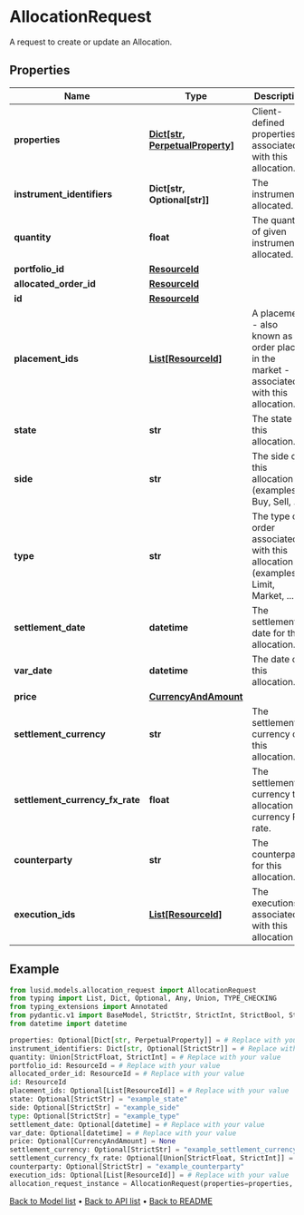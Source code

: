 # AllocationRequest

A request to create or update an Allocation.
## Properties
Name | Type | Description | Notes
------------ | ------------- | ------------- | -------------
**properties** | [**Dict[str, PerpetualProperty]**](PerpetualProperty.md) | Client-defined properties associated with this allocation. | [optional] 
**instrument_identifiers** | **Dict[str, Optional[str]]** | The instrument allocated. | 
**quantity** | **float** | The quantity of given instrument allocated. | 
**portfolio_id** | [**ResourceId**](ResourceId.md) |  | 
**allocated_order_id** | [**ResourceId**](ResourceId.md) |  | 
**id** | [**ResourceId**](ResourceId.md) |  | 
**placement_ids** | [**List[ResourceId]**](ResourceId.md) | A placement - also known as an order placed in the market - associated with this allocation. | [optional] 
**state** | **str** | The state of this allocation. | [optional] 
**side** | **str** | The side of this allocation (examples: Buy, Sell, ...). | [optional] 
**type** | **str** | The type of order associated with this allocation (examples: Limit, Market, ...). | [optional] 
**settlement_date** | **datetime** | The settlement date for this allocation. | [optional] 
**var_date** | **datetime** | The date of this allocation. | [optional] 
**price** | [**CurrencyAndAmount**](CurrencyAndAmount.md) |  | [optional] 
**settlement_currency** | **str** | The settlement currency of this allocation. | [optional] 
**settlement_currency_fx_rate** | **float** | The settlement currency to allocation currency FX rate. | [optional] 
**counterparty** | **str** | The counterparty for this allocation. | [optional] 
**execution_ids** | [**List[ResourceId]**](ResourceId.md) | The executions associated with this allocation | [optional] 
## Example

```python
from lusid.models.allocation_request import AllocationRequest
from typing import List, Dict, Optional, Any, Union, TYPE_CHECKING
from typing_extensions import Annotated
from pydantic.v1 import BaseModel, StrictStr, StrictInt, StrictBool, StrictFloat, StrictBytes, Field, validator, ValidationError, conlist, constr
from datetime import datetime

properties: Optional[Dict[str, PerpetualProperty]] = # Replace with your value
instrument_identifiers: Dict[str, Optional[StrictStr]] = # Replace with your value
quantity: Union[StrictFloat, StrictInt] = # Replace with your value
portfolio_id: ResourceId = # Replace with your value
allocated_order_id: ResourceId = # Replace with your value
id: ResourceId
placement_ids: Optional[List[ResourceId]] = # Replace with your value
state: Optional[StrictStr] = "example_state"
side: Optional[StrictStr] = "example_side"
type: Optional[StrictStr] = "example_type"
settlement_date: Optional[datetime] = # Replace with your value
var_date: Optional[datetime] = # Replace with your value
price: Optional[CurrencyAndAmount] = None
settlement_currency: Optional[StrictStr] = "example_settlement_currency"
settlement_currency_fx_rate: Optional[Union[StrictFloat, StrictInt]] = # Replace with your value
counterparty: Optional[StrictStr] = "example_counterparty"
execution_ids: Optional[List[ResourceId]] = # Replace with your value
allocation_request_instance = AllocationRequest(properties=properties, instrument_identifiers=instrument_identifiers, quantity=quantity, portfolio_id=portfolio_id, allocated_order_id=allocated_order_id, id=id, placement_ids=placement_ids, state=state, side=side, type=type, settlement_date=settlement_date, var_date=var_date, price=price, settlement_currency=settlement_currency, settlement_currency_fx_rate=settlement_currency_fx_rate, counterparty=counterparty, execution_ids=execution_ids)

```

[Back to Model list](../README.md#documentation-for-models) &#8226; [Back to API list](../README.md#documentation-for-api-endpoints) &#8226; [Back to README](../README.md)

